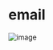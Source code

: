 # email

![image](https://user-images.githubusercontent.com/94104935/172312729-a542ef99-ab7e-4062-af6a-505d3edea83a.png)
